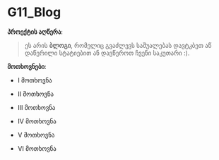 # G11_Blog

**პროექტის აღწერა**:
> ეს არის **ბლოგი**, რომელიც გვაძლევს საშუალებას დავტკბეთ აწ დაწერილი სტატიებით ან დავწეროთ ჩვენი საკუთარი :).

**მოთხოვნები**:

* I მოთხოვნა

* II მოთხოვნა

* III მოთხოვნა

* IV მოთხოვნა

* V მოთხოვნა

* VI მოთხოვნა
